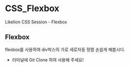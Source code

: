 # CSS_Flexbox
Likelion CSS Session - Flexbox

## Flexbox
flexbox를 사용하여 div박스의 가로 세로자동 정렬 손쉽게 해봅시다.

* 터미널에 Git Clone 하여 사용해 주세요! 

